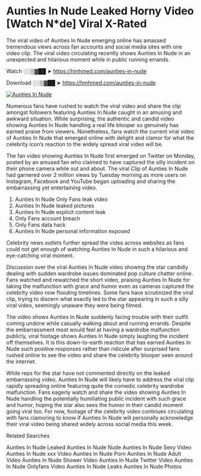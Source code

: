 ﻿# Aunties In Nude Leaked Horny Video [Watch N*de] Viral X-Rated

The viral video of ﻿Aunties In Nude emerging online has amassed tremendous views across fan accounts and social media sites with one video clip. The viral video circulating recently shows ﻿Aunties In Nude in an unexpected and hilarious moment while in public running errands. 

Watch ░░▒▓██ ➤ https://hmhmed.com/aunties-in-nude

Download ░░▒▓██ ➤ https://hmhmed.com/aunties-in-nude

[![Aunties In Nude](https://i.imgur.com/dJHk4Zq.gif)](https://hmhmed.com/aunties-in-nude)

Numerous fans have rushed to watch the viral video and share the clip amongst followers featuring ﻿Aunties In Nude caught in an amusing and awkward situation. While surprising, the authentic and candid video showing ﻿Aunties In Nude handling a real life blooper so genuinely has earned praise from viewers. Nonetheless, fans watch the current viral video of ﻿Aunties In Nude that emerged online with delight and clamor for what the celebrity icon’s reaction to the widely spread viral video will be.

The fan video showing ﻿Aunties In Nude first emerged on Twitter on Monday, posted by an amused fan who claimed to have captured the silly incident on their phone camera while out and about. The viral Clip of ﻿Aunties In Nude had garnered over 2 million views by Tuesday morning as more users on Instagram, Facebook and YouTube began uploading and sharing the embarrassing yet entertaining video. 

1. ﻿Aunties In Nude Only Fans leak video
2. ﻿Aunties In Nude leaked pictures
3. ﻿Aunties In Nude explicit content leak
4. Only Fans account breach
5. Only Fans data hack
6. ﻿Aunties In Nude personal information exposed

Celebrity news outlets further spread the video across websites as fans could not get enough of watching ﻿Aunties In Nude in such a hilarious and eye-catching viral moment. 

Discussion over the viral ﻿Aunties In Nude video showing the star candidly dealing with sudden wardrobe issues dominated pop culture chatter online. Fans watched and rewatched the short video, praising ﻿Aunties In Nude for taking the malfunction with grace and humor even as cameras captured the celebrity video now flooding timelines. Some fans have scrutinized the viral clip, trying to discern what exactly led to the star appearing in such a silly viral video, seemingly unaware they were being filmed.

The video shows ﻿Aunties In Nude suddenly facing trouble with their outfit coming undone while casually walking about and running errands. Despite the embarrassment most would feel at having a wardrobe malfunction publicly, viral footage shows ﻿Aunties In Nude simply laughing the incident off themselves. It is this down-to-earth reaction that has earned ﻿Aunties In Nude such positive responses rather than ridicule after surprised fans rushed online to see the video and share the celebrity blooper seen around the internet.  

While reps for the star have not commented directly on the leaked embarrassing video, ﻿Aunties In Nude will likely have to address the viral clip rapidly spreading online featuring quite the comedic celebrity wardrobe malfunction. Fans eagerly watch and share the video showing ﻿Aunties In Nude handling the potentially humiliating public incident with such grace and humor, hoping the star also sees the humor in their candid moment going viral too. For now, footage of the celebrity video continues circulating with fans clamoring to know if ﻿Aunties In Nude will personally acknowledge their viral video being shared widely across social media this week.

Related Searches

﻿Aunties In Nude Leaked
﻿Aunties In Nude Nude
﻿Aunties In Nude Sexy Video
﻿Aunties In Nude xxx Video
﻿Aunties In Nude Porn
﻿Aunties In Nude Adult Video
﻿Aunties In Nude Shower Video
﻿Aunties In Nude Twitter Video
﻿Aunties In Nude Onlyfans Video
﻿Aunties In Nude Leaks
﻿Aunties In Nude Photos